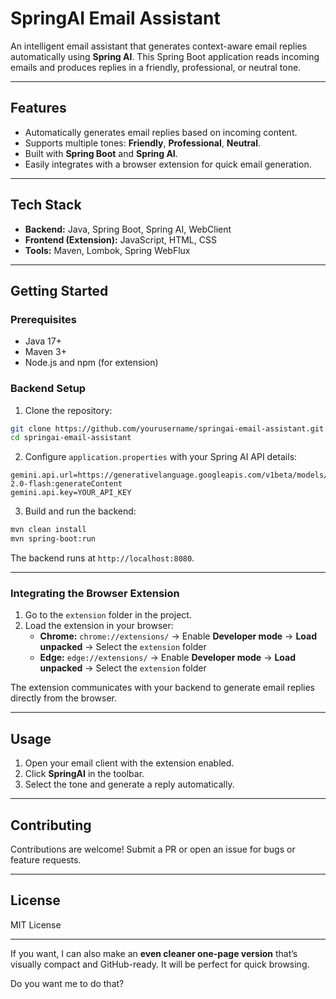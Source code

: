 
# SpringAI Email Assistant

An intelligent email assistant that generates context-aware email replies automatically using **Spring AI**. This Spring Boot application reads incoming emails and produces replies in a friendly, professional, or neutral tone.

---

## Features

- Automatically generates email replies based on incoming content.  
- Supports multiple tones: **Friendly**, **Professional**, **Neutral**.  
- Built with **Spring Boot** and **Spring AI**.  
- Easily integrates with a browser extension for quick email generation.  

---

## Tech Stack

- **Backend:** Java, Spring Boot, Spring AI, WebClient  
- **Frontend (Extension):** JavaScript, HTML, CSS  
- **Tools:** Maven, Lombok, Spring WebFlux  

---

## Getting Started

### Prerequisites

- Java 17+  
- Maven 3+  
- Node.js and npm (for extension)  

### Backend Setup

1. Clone the repository:  
```bash
git clone https://github.com/yourusername/springai-email-assistant.git
cd springai-email-assistant
```

2. Configure `application.properties` with your Spring AI API details:  
```properties
gemini.api.url=https://generativelanguage.googleapis.com/v1beta/models/gemini-2.0-flash:generateContent
gemini.api.key=YOUR_API_KEY
```

3. Build and run the backend:  
```bash
mvn clean install
mvn spring-boot:run
```

The backend runs at `http://localhost:8080`.

---

### Integrating the Browser Extension

1. Go to the `extension` folder in the project.  
2. Load the extension in your browser:  
   - **Chrome:** `chrome://extensions/` → Enable **Developer mode** → **Load unpacked** → Select the `extension` folder  
   - **Edge:** `edge://extensions/` → Enable **Developer mode** → **Load unpacked** → Select the `extension` folder  

The extension communicates with your backend to generate email replies directly from the browser.

---

## Usage

1. Open your email client with the extension enabled.  
2. Click **SpringAI** in the toolbar.  
3. Select the tone and generate a reply automatically.  

---

## Contributing

Contributions are welcome! Submit a PR or open an issue for bugs or feature requests.  

---

## License

MIT License  

---

If you want, I can also make an **even cleaner one-page version** that’s visually compact and GitHub-ready. It will be perfect for quick browsing.  

Do you want me to do that?

